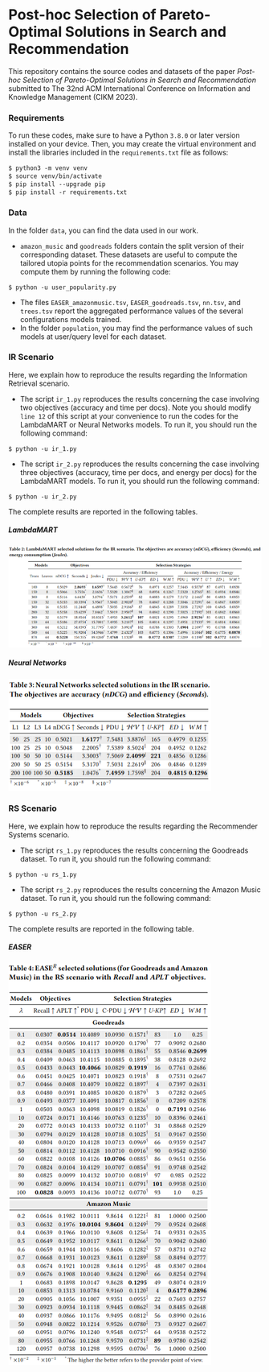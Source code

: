 # Post-hoc Selection of Pareto-Optimal Solutions in Search and Recommendation
This repository contains the source codes and datasets of the paper _Post-hoc Selection of Pareto-Optimal Solutions in Search and Recommendation_ submitted to 
The 32nd ACM International Conference on Information and Knowledge Management (CIKM 2023).

### Requirements
To run these codes, make sure to have a Python `3.8.0` or later version installed on your device. Then, you may create the virtual environment and install the libraries included in the `requirements.txt` file as follows:

```
$ python3 -m venv venv
$ source venv/bin/activate
$ pip install --upgrade pip
$ pip install -r requirements.txt
```
### Data
In the folder `data`, you can find the data used in our work. 
 - `amazon_music` and `goodreads` folders contain the split version of their corresponding dataset. These datasets are useful to compute the tailored utopia points for the recommendation scenarios. You may compute them by running the following code:
    
```
$ python -u user_popularity.py
```
- The files `EASER_amazonmusic.tsv`, `EASER_goodreads.tsv`, `nn.tsv`, and `trees.tsv` report the aggregated performance values of the several configurations models trained.
- In the folder `population`, you may find the performance values of such models at user/query level for each dataset.

### IR Scenario
Here, we explain how to reproduce the results regarding the Information Retrieval scenario. 
- The script `ir_1.py` reproduces the results concerning the case involving two objectives (accuracy and time per docs). Note you should modify `line 12` of this script at your convenience to run the codes for the LambdaMART or Neural Networks models. To run it, you should run the following command:
```
$ python -u ir_1.py
```
- The script `ir_2.py` reproduces the results concerning the case involving three objectives (accuracy, time per docs, and energy per docs) for the LambdaMART models. To run it, you should run the following command:
```
$ python -u ir_2.py
```
The complete results are reported in the following tables.
##### LambdaMART
![alt text](https://github.com/sisinflab/Selection-Pareto-Optimal-Solutions-IR-RS/blob/main/LambdaMART.png?raw=true)

##### Neural Networks
![alt text](https://github.com/sisinflab/Selection-Pareto-Optimal-Solutions-IR-RS/blob/main/NeuralNetworks.png?raw=true)

### RS Scenario
Here, we explain how to reproduce the results regarding the Recommender Systems scenario. 
- The script `rs_1.py` reproduces the results concerning the Goodreads dataset. To run it, you should run the following command:
```
$ python -u rs_1.py
```
- The script `rs_2.py` reproduces the results concerning the Amazon Music dataset. To run it, you should run the following command:
```
$ python -u rs_2.py
```
The complete results are reported in the following table.
##### EASER
![alt text](https://github.com/sisinflab/Selection-Pareto-Optimal-Solutions-IR-RS/blob/main/EASER.png?raw=true)
